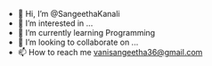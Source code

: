 - 👋 Hi, I’m @SangeethaKanali
- 👀 I’m interested in ...
- 🌱 I’m currently learning Programming
- 💞️ I’m looking to collaborate on ...
- 📫 How to reach me vanisangeetha36@gmail.com

<!---
SangeethaKanali/SangeethaKanali is a ✨ special ✨ repository because its `README.md` (this file) appears on your GitHub profile.
You can click the Preview link to take a look at your changes.
--->
